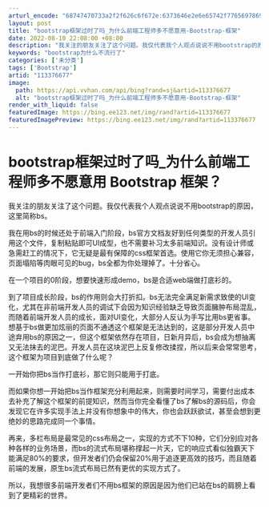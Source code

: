 ```yaml
---
arturl_encode: "68747470733a2f2f626c6f672e:6373646e2e6e65742f77656978696e5f33343332393936332f:61727469636c652f64657461696c732f313133333736363737"
layout: post
title: "bootstrap框架过时了吗_为什么前端工程师多不愿意用-Bootstrap-框架"
date: 2022-08-10 22:08:00 +08:00
description: "我关注的朋友关注了这个问题。我仅代表我个人观点说说不用bootstrap的原因，这里简称bs。我在用"
keywords: "bootstrap为什么不流行了"
categories: ['未分类']
tags: ['Bootstrap']
artid: "113376677"
image:
  path: https://api.vvhan.com/api/bing?rand=sj&artid=113376677
  alt: "bootstrap框架过时了吗_为什么前端工程师多不愿意用-Bootstrap-框架"
render_with_liquid: false
featuredImage: https://bing.ee123.net/img/rand?artid=113376677
featuredImagePreview: https://bing.ee123.net/img/rand?artid=113376677
---
```


# bootstrap框架过时了吗\_为什么前端工程师多不愿意用 Bootstrap 框架？

我关注的朋友关注了这个问题。我仅代表我个人观点说说不用bootstrap的原因，这里简称bs。

我在用bs的时候还处于前端入门阶段，bs官方文档友好到任何类型的开发人员引用这个文件，复制粘贴即可UI成型，也不需要补习太多前端知识。没有设计师或急需赶工的情况下，它无疑是最有保障的css框架首选。使用它你无须担心兼容，页面塌陷等肉眼可见的bug，bs全都为你处理掉了。十分省心。

在一个项目的0阶段，想要快速形成demo，bs是合适web端做打底衫的。

到了项目成长阶段，bs的作用则会大打折扣。bs无法完全满足新需求致使的UI变化，尤其在非前端开发人员的调试下会因为知识经验缺乏导致页面臃肿布局混乱，而随着前端开发人员的成长，面对UI变化，大部分人反认为手写比用bs更省事。想基于bs做更加炫丽的页面不通透这个框架是无法达到的，这是部分开发人员中途弃用bs的原因之一，但这个框架依然存在项目，日新月异后，bs会成为想抽离又无法抹去的泥巴。开发人员在这块泥巴上反复修改揉捏，所以后来会常常思考，这个框架为项目到底做了什么呢？

一开始你把bs当作打底衫，那它则只能用于打底。

而如果你想一开始把bs当作框架充分利用起来，则需要时间学习，需要付出成本去补充了解这个框架的前提知识，然而当你完全看懂了bs了解bs的源码后，你会发现它在许多实现手法上并没有你想象中的伟大，你也会跃跃欲试，甚至会想到更绝妙的思路完成同一个事情。

再来，多栏布局是最常见的css布局之一，实现的方式不下10种，它们分别应对各种各样的业务场景，而bs的流式布局堪称撑起一片天，它的响应式看似独霸天下能满足80%的要求，但开发者们仍会保留20%用于追逐更高效的技巧，而且随着前端的发展，原生bs流式布局已然有更优的实现方式了。

所以，我想很多前端开发者们不用bs框架的原因是因为他们已站在bs的肩膀上看到了更精彩的世界。